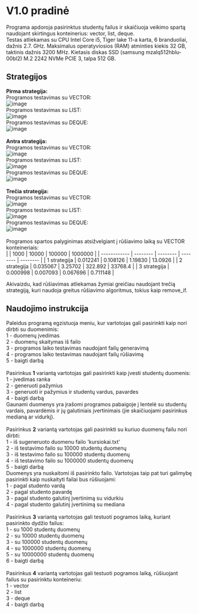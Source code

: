 # V1.0 pradinė
Programa apdoroja pasirinktus studentų failus ir skaičiuoja veikimo spartą naudojant skirtingus konteinerius: vector, list, deque.<br>
Testas atliekamas su CPU Intel Core i5, Tiger lake 11-a karta, 6 branduoliai, dažnis 2.7. GHz. Maksimalus operatyviosios (RAM) atminties kiekis 32 GB, taktinis dažnis	3200 MHz. Kietasis diskas	SSD (samsung mzalq512hblu-00bl2) M.2 2242 NVMe PCIE 3, talpa	512 GB. <br>
## Strategijos
**Pirma strategija:**<br>
Programos testavimas su VECTOR:<br>
![image](https://github.com/EligMaa/Darbas_1/assets/151032480/b3416ac6-acc5-4152-a278-5ab1a5a52c76)<br>
Programos testavimas su LIST:<br>
![image](https://github.com/EligMaa/Darbas_1/assets/151032480/7e46cc2c-0f8d-44b8-9a8f-5b064f3c642c)<br>
Programos testavimas su DEQUE:<br>
![image](https://github.com/EligMaa/Darbas_1/assets/151032480/2ad11dc4-2315-4528-9d11-eccd7ceff55d)<br>
<br>
**Antra strategija:**<br>
Programos testavimas su VECTOR:<br>
![image](https://github.com/EligMaa/Darbas_1/assets/151032480/a51d086a-1ca1-47cd-9963-07641ca27103)<br>
Programos testavimas su LIST:<br>
![image](https://github.com/EligMaa/Darbas_1/assets/151032480/09d34863-8ce1-4165-9fc5-91edcaa4df53)<br>
Programos testavimas su DEQUE:<br>
![image](https://github.com/EligMaa/Darbas_1/assets/151032480/d51f5859-031c-4367-8bd3-fd485590a3cc)<br>
<br>
**Trečia strategija:**<br>
Programos testavimas su VECTOR:<br>
![image](https://github.com/EligMaa/Darbas_1/assets/151032480/1da665d9-e74c-40e8-b22c-7ce9c4601e92)<br>
Programos testavimas su LIST:<br>
![image](https://github.com/EligMaa/Darbas_1/assets/151032480/78e93a47-1c09-4a25-a296-5d2f3bb9cf18)<br>
Programos testavimas su DEQUE:<br>
![image](https://github.com/EligMaa/Darbas_1/assets/151032480/6cf25d18-86e9-4b6f-9f6c-af1a33b0e548)<br>
<br>
Programos spartos palyginimas atsižvelgiant į rūšiavimo laiką su VECTOR konteineriais:<br>
|              |   1000   |   10000  |  100000  | 1000000  |
| ------------ | -------- | -------- | -------- | -------- |
| 1 strategija | 0.012241 | 0.108126 |  1.19830 | 13.0926  |
| 2 strategija | 0.035067 | 3.25702  |  322.892 | 33768.4  |
| 3 strategija | 0.000998 | 0.007093 | 0.067696 | 0.711148 |

Akivaizdu, kad rūšiavimas atliekamas žymiai greičiau naudojant trečią strategiją, kuri naudoja greitus rūšiavimo algoritmus, tokius kaip remove_if.<br>
## Naudojimo instrukcija
Paleidus programą egzistuoja meniu, kur vartotojas gali pasirinkti kaip nori dirbti su duomenimis:<br>
1 - duomenų įvedimas<br>
2 - duomenų skaitymas iš failo<br>
3 - programos laiko testavimas naudojant failų generavimą<br>
4 - programos laiko testavimas naudojant failų rūšiavimą<br>
5 - baigti darbą<br>
<br>
Pasirinkus **1** variantą vartotojas gali pasirinkti kaip įvesti studentų duomenis:<br>
1 - įvedimas ranka <br>
2 - generuoti pažymius <br>
3 - generuoti ir pažymius ir studentų vardus, pavardes<br>
4 - baigti darbą<br>
Gaunami duomenys yra įrašomi programos pabaigoje į lentelė su studentų vardais, pavardėmis ir jų galutiniais įvertinimais (jie skaičiuojami pasirinkus medianą ar vidurkį).<br>
<br>
Pasirinkus **2** variantą vartotojas gali pasirinkti su kuriuo duomenų failu nori dirbti:<br>
1 - iš sugeneruoto duomenu failo 'kursiokai.txt'<br>
2 - iš testavimo failo su 10000 studentų duomenų<br>
3 - iš testavimo failo su 100000 studentų duomenų<br>
4 - iš testavimo failo su 1000000 studentų duomenų<br>
5 - baigti darbą<br>
Duomenys yra nuskaitomi iš pasirinkto failo. Vartotojas taip pat turi galimybę pasirinkti kaip nuskaityti failai bus rūšiuojami:<br>
1 - pagal studento vardą<br>
2 - pagal studento pavardę<br>
3 - pagal studento galutinį įvertinimą su vidurkiu<br>
4 - pagal studento galutinį įvertinimą su mediana<br>
<br>
Pasirinkus **3** variantą vartotojas gali testuoti pogramos laiką, kuriant pasirinkto dydžio failus:<br>
1 - su 1000 studentų duomenų<br>
2 - su 10000 studentų duomenų<br>
3 - su 100000 studentų duomenų<br>
4 - su 1000000 studentų duomenų<br>
5 - su 10000000 studentų duomenų<br>
6 - baigti darbą<br>
<br>
Pasirinkus **4** variantą vartotojas gali testuoti pogramos laiką, rūšiuojant failus su pasirinktu konteineriu:<br>
1 - vector<br>
2 - list<br>
3 - deque<br>
4 - baigti darbą<br>
